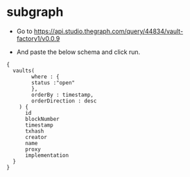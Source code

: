 
# subgraph

- Go  to https://api.studio.thegraph.com/query/44834/vault-factory1/v0.0.9

- And paste the below schema and click run.

```
{
  vaults(
        where : {
        status :"open"
        }, 
        orderBy : timestamp, 
        orderDirection : desc
    ) {
      id
      blockNumber
      timestamp
      txhash
      creator
      name
      proxy
      implementation
  }
}
```
